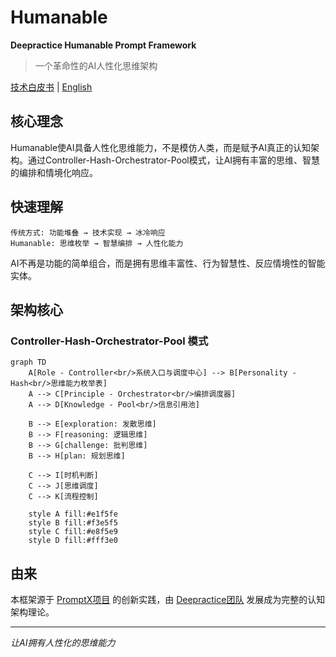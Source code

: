 # Humanable
**Deepractice Humanable Prompt Framework**

> 一个革命性的AI人性化思维架构

[技术白皮书](./whitepaper.md) | [English](./README_EN.md)

## 核心理念

Humanable使AI具备人性化思维能力，不是模仿人类，而是赋予AI真正的认知架构。通过Controller-Hash-Orchestrator-Pool模式，让AI拥有丰富的思维、智慧的编排和情境化响应。

## 快速理解

```
传统方式: 功能堆叠 → 技术实现 → 冰冷响应
Humanable: 思维枚举 → 智慧编排 → 人性化能力
```

AI不再是功能的简单组合，而是拥有思维丰富性、行为智慧性、反应情境性的智能实体。

## 架构核心

### Controller-Hash-Orchestrator-Pool 模式

```mermaid
graph TD
    A[Role - Controller<br/>系统入口与调度中心] --> B[Personality - Hash<br/>思维能力枚举表]
    A --> C[Principle - Orchestrator<br/>编排调度器]
    A --> D[Knowledge - Pool<br/>信息引用池]
    
    B --> E[exploration: 发散思维]
    B --> F[reasoning: 逻辑思维]
    B --> G[challenge: 批判思维]
    B --> H[plan: 规划思维]
    
    C --> I[时机判断]
    C --> J[思维调度]
    C --> K[流程控制]
    
    style A fill:#e1f5fe
    style B fill:#f3e5f5
    style C fill:#e8f5e9
    style D fill:#fff3e0
```

## 由来

本框架源于 [PromptX项目](https://github.com/Deepractice/PromptX) 的创新实践，由 [Deepractice团队](https://github.com/Deepractice) 发展成为完整的认知架构理论。

---
*让AI拥有人性化的思维能力* 
